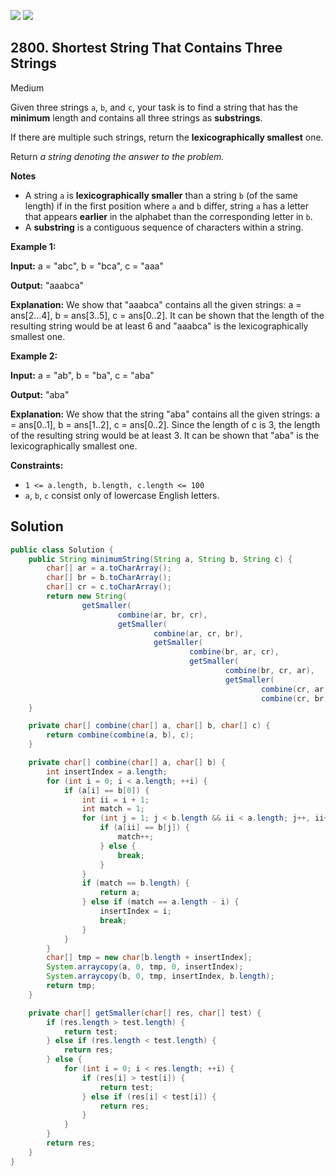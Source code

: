 [![](https://img.shields.io/github/stars/javadev/LeetCode-in-Java?label=Stars&style=flat-square)](https://github.com/javadev/LeetCode-in-Java)
[![](https://img.shields.io/github/forks/javadev/LeetCode-in-Java?label=Fork%20me%20on%20GitHub%20&style=flat-square)](https://github.com/javadev/LeetCode-in-Java/fork)

## 2800\. Shortest String That Contains Three Strings

Medium

Given three strings `a`, `b`, and `c`, your task is to find a string that has the **minimum** length and contains all three strings as **substrings**.

If there are multiple such strings, return the **lexicographically smallest** one.

Return _a string denoting the answer to the problem._

**Notes**

*   A string `a` is **lexicographically smaller** than a string `b` (of the same length) if in the first position where `a` and `b` differ, string `a` has a letter that appears **earlier** in the alphabet than the corresponding letter in `b`.
*   A **substring** is a contiguous sequence of characters within a string.

**Example 1:**

**Input:** a = "abc", b = "bca", c = "aaa"

**Output:** "aaabca"

**Explanation:** We show that "aaabca" contains all the given strings: a = ans[2...4], b = ans[3..5], c = ans[0..2]. It can be shown that the length of the resulting string would be at least 6 and "aaabca" is the lexicographically smallest one.

**Example 2:**

**Input:** a = "ab", b = "ba", c = "aba"

**Output:** "aba"

**Explanation:** We show that the string "aba" contains all the given strings: a = ans[0..1], b = ans[1..2], c = ans[0..2]. Since the length of c is 3, the length of the resulting string would be at least 3. It can be shown that "aba" is the lexicographically smallest one. 

**Constraints:**

*   `1 <= a.length, b.length, c.length <= 100`
*   `a`, `b`, `c` consist only of lowercase English letters.

## Solution

```java
public class Solution {
    public String minimumString(String a, String b, String c) {
        char[] ar = a.toCharArray();
        char[] br = b.toCharArray();
        char[] cr = c.toCharArray();
        return new String(
                getSmaller(
                        combine(ar, br, cr),
                        getSmaller(
                                combine(ar, cr, br),
                                getSmaller(
                                        combine(br, ar, cr),
                                        getSmaller(
                                                combine(br, cr, ar),
                                                getSmaller(
                                                        combine(cr, ar, br),
                                                        combine(cr, br, ar)))))));
    }

    private char[] combine(char[] a, char[] b, char[] c) {
        return combine(combine(a, b), c);
    }

    private char[] combine(char[] a, char[] b) {
        int insertIndex = a.length;
        for (int i = 0; i < a.length; ++i) {
            if (a[i] == b[0]) {
                int ii = i + 1;
                int match = 1;
                for (int j = 1; j < b.length && ii < a.length; j++, ii++) {
                    if (a[ii] == b[j]) {
                        match++;
                    } else {
                        break;
                    }
                }
                if (match == b.length) {
                    return a;
                } else if (match == a.length - i) {
                    insertIndex = i;
                    break;
                }
            }
        }
        char[] tmp = new char[b.length + insertIndex];
        System.arraycopy(a, 0, tmp, 0, insertIndex);
        System.arraycopy(b, 0, tmp, insertIndex, b.length);
        return tmp;
    }

    private char[] getSmaller(char[] res, char[] test) {
        if (res.length > test.length) {
            return test;
        } else if (res.length < test.length) {
            return res;
        } else {
            for (int i = 0; i < res.length; ++i) {
                if (res[i] > test[i]) {
                    return test;
                } else if (res[i] < test[i]) {
                    return res;
                }
            }
        }
        return res;
    }
}
```